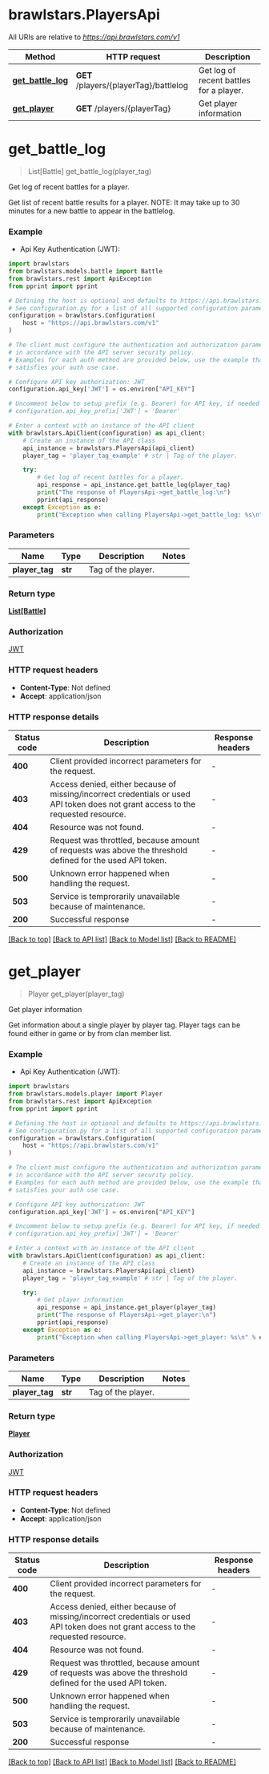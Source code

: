 # brawlstars.PlayersApi

All URIs are relative to *https://api.brawlstars.com/v1*

Method | HTTP request | Description
------------- | ------------- | -------------
[**get_battle_log**](PlayersApi.md#get_battle_log) | **GET** /players/{playerTag}/battlelog | Get log of recent battles for a player.
[**get_player**](PlayersApi.md#get_player) | **GET** /players/{playerTag} | Get player information


# **get_battle_log**
> List[Battle] get_battle_log(player_tag)

Get log of recent battles for a player.

Get list of recent battle results for a player. NOTE: It may take up to 30 minutes for a new battle to appear in the battlelog. 

### Example

* Api Key Authentication (JWT):

```python
import brawlstars
from brawlstars.models.battle import Battle
from brawlstars.rest import ApiException
from pprint import pprint

# Defining the host is optional and defaults to https://api.brawlstars.com/v1
# See configuration.py for a list of all supported configuration parameters.
configuration = brawlstars.Configuration(
    host = "https://api.brawlstars.com/v1"
)

# The client must configure the authentication and authorization parameters
# in accordance with the API server security policy.
# Examples for each auth method are provided below, use the example that
# satisfies your auth use case.

# Configure API key authorization: JWT
configuration.api_key['JWT'] = os.environ["API_KEY"]

# Uncomment below to setup prefix (e.g. Bearer) for API key, if needed
# configuration.api_key_prefix['JWT'] = 'Bearer'

# Enter a context with an instance of the API client
with brawlstars.ApiClient(configuration) as api_client:
    # Create an instance of the API class
    api_instance = brawlstars.PlayersApi(api_client)
    player_tag = 'player_tag_example' # str | Tag of the player.

    try:
        # Get log of recent battles for a player.
        api_response = api_instance.get_battle_log(player_tag)
        print("The response of PlayersApi->get_battle_log:\n")
        pprint(api_response)
    except Exception as e:
        print("Exception when calling PlayersApi->get_battle_log: %s\n" % e)
```



### Parameters


Name | Type | Description  | Notes
------------- | ------------- | ------------- | -------------
 **player_tag** | **str**| Tag of the player. | 

### Return type

[**List[Battle]**](Battle.md)

### Authorization

[JWT](../README.md#JWT)

### HTTP request headers

 - **Content-Type**: Not defined
 - **Accept**: application/json

### HTTP response details

| Status code | Description | Response headers |
|-------------|-------------|------------------|
**400** | Client provided incorrect parameters for the request. |  -  |
**403** | Access denied, either because of missing/incorrect credentials or used API token does not grant access to the requested resource.  |  -  |
**404** | Resource was not found. |  -  |
**429** | Request was throttled, because amount of requests was above the threshold defined for the used API token.  |  -  |
**500** | Unknown error happened when handling the request. |  -  |
**503** | Service is temprorarily unavailable because of maintenance. |  -  |
**200** | Successful response |  -  |

[[Back to top]](#) [[Back to API list]](../README.md#documentation-for-api-endpoints) [[Back to Model list]](../README.md#documentation-for-models) [[Back to README]](../README.md)

# **get_player**
> Player get_player(player_tag)

Get player information

Get information about a single player by player tag. Player tags can be found either in game or by from clan member list. 

### Example

* Api Key Authentication (JWT):

```python
import brawlstars
from brawlstars.models.player import Player
from brawlstars.rest import ApiException
from pprint import pprint

# Defining the host is optional and defaults to https://api.brawlstars.com/v1
# See configuration.py for a list of all supported configuration parameters.
configuration = brawlstars.Configuration(
    host = "https://api.brawlstars.com/v1"
)

# The client must configure the authentication and authorization parameters
# in accordance with the API server security policy.
# Examples for each auth method are provided below, use the example that
# satisfies your auth use case.

# Configure API key authorization: JWT
configuration.api_key['JWT'] = os.environ["API_KEY"]

# Uncomment below to setup prefix (e.g. Bearer) for API key, if needed
# configuration.api_key_prefix['JWT'] = 'Bearer'

# Enter a context with an instance of the API client
with brawlstars.ApiClient(configuration) as api_client:
    # Create an instance of the API class
    api_instance = brawlstars.PlayersApi(api_client)
    player_tag = 'player_tag_example' # str | Tag of the player.

    try:
        # Get player information
        api_response = api_instance.get_player(player_tag)
        print("The response of PlayersApi->get_player:\n")
        pprint(api_response)
    except Exception as e:
        print("Exception when calling PlayersApi->get_player: %s\n" % e)
```



### Parameters


Name | Type | Description  | Notes
------------- | ------------- | ------------- | -------------
 **player_tag** | **str**| Tag of the player. | 

### Return type

[**Player**](Player.md)

### Authorization

[JWT](../README.md#JWT)

### HTTP request headers

 - **Content-Type**: Not defined
 - **Accept**: application/json

### HTTP response details

| Status code | Description | Response headers |
|-------------|-------------|------------------|
**400** | Client provided incorrect parameters for the request. |  -  |
**403** | Access denied, either because of missing/incorrect credentials or used API token does not grant access to the requested resource.  |  -  |
**404** | Resource was not found. |  -  |
**429** | Request was throttled, because amount of requests was above the threshold defined for the used API token.  |  -  |
**500** | Unknown error happened when handling the request. |  -  |
**503** | Service is temprorarily unavailable because of maintenance. |  -  |
**200** | Successful response |  -  |

[[Back to top]](#) [[Back to API list]](../README.md#documentation-for-api-endpoints) [[Back to Model list]](../README.md#documentation-for-models) [[Back to README]](../README.md)

